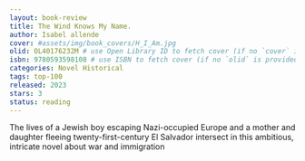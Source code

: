 ```yaml
---
layout: book-review
title: The Wind Knows My Name.
author: Isabel allende
cover: #assets/img/book_covers/H_I_Am.jpg
olid: OL40176232M # use Open Library ID to fetch cover (if no `cover` is provided)
isbn: 9780593598108 # use ISBN to fetch cover (if no `olid` is provided, dashes are optional)
categories: Novel Historical
tags: top-100
released: 2023
stars: 3
status: reading
---
```


The lives of a Jewish boy escaping Nazi-occupied Europe and a mother and daughter fleeing twenty-first-century El Salvador intersect in this ambitious, intricate novel about war and immigration